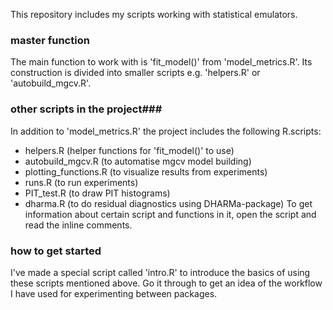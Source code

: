 This repository includes my scripts working with statistical emulators.

### master function ###
The main function to work with is 'fit_model()' from 'model_metrics.R'. Its construction is divided into smaller scripts e.g. 'helpers.R' or 'autobuild_mgcv.R'.

### other scripts in the project###
In addition to 'model_metrics.R' the project includes the following R.scripts:
* helpers.R (helper functions for 'fit_model()' to use)
* autobuild_mgcv.R (to automatise mgcv model building)
* plotting_functions.R (to visualize results from experiments)
* runs.R (to run experiments)
* PIT_test.R (to draw PIT histograms)
* dharma.R (to do residual diagnostics using DHARMa-package)
To get information about certain script and functions in it, open the script and read the inline comments.

### how to get started ###
I've made a special script called 'intro.R' to introduce the basics of using these scripts mentioned above. Go it through to get an idea of the workflow I have used for experimenting between packages.
